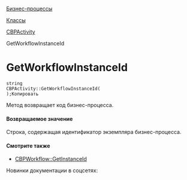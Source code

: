[Бизнес-процессы](/api_help/bizproc/index.php)

[Классы](/api_help/bizproc/bizproc_classes/index.php)

[CBPActivity](/api_help/bizproc/bizproc_classes/CBPActivity/index.php)

GetWorkflowInstanceId

GetWorkflowInstanceId
=====================

```
string
CBPActivity::GetWorkflowInstanceId(
);Копировать
```

Метод возвращает код бизнес-процесса.

#### Возвращаемое значение

Строка, содержащая идентификатор экземпляра бизнес-процесса.

#### Смотрите также

* [CBPWorkflow::GetInstanceId](/api_help/bizproc/bizproc_classes/CBPWorkflow/GetInstanceId.php)

Новинки документации в соцсетях: